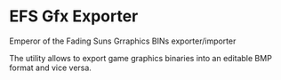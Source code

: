 # EFS Gfx Exporter
Emperor of the Fading Suns Grraphics BINs exporter/importer

The utility allows to export game graphics binaries into an editable BMP format and vice versa.
